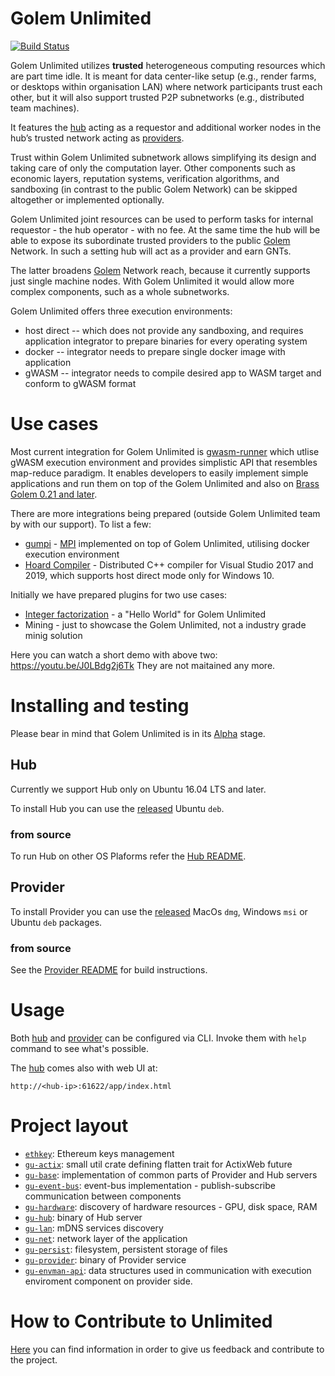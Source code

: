 # Golem Unlimited 
[![Build Status](https://travis-ci.org/golemfactory/golem-unlimited.svg?branch=release%2F0.2)](https://travis-ci.org/golemfactory/golem-unlimited)

Golem Unlimited utilizes **trusted** heterogeneous computing resources which are part time idle.
It is meant for data center-like setup (e.g., render farms, or desktops within organisation LAN)
 where network participants trust each other, but it will also support trusted P2P subnetworks 
 (e.g., distributed team machines).

It features the [hub](gu-hub) acting as a requestor and additional worker nodes in the hub’s 
trusted network acting as [providers](gu-provider).

Trust within Golem Unlimited subnetwork allows simplifying its design and taking care of only
the computation layer. Other components such as economic layers, reputation systems,
verification algorithms, and sandboxing (in contrast to the public Golem Network)
can be skipped altogether or implemented optionally.

Golem Unlimited joint resources can be used to perform tasks for internal requestor - the hub
operator - with no fee. At the same time the hub will be able to expose its subordinate trusted
providers to the public [Golem](../../../golem) Network. In such a setting hub will act as a
provider and earn GNTs.  

The latter broadens [Golem](../../../golem) Network reach, because it currently supports just
single machine nodes. With Golem Unlimited it would allow more complex components, such as a
whole subnetworks.

Golem Unlimited offers three execution environments:
- host direct -- which does not provide any sandboxing, and requires application integrator to prepare binaries for every operating system
- docker -- integrator needs to prepare single docker image with application
- gWASM -- integrator needs to compile desired app to WASM target and conform to gWASM format

# Use cases
Most current integration for Golem Unlimited is [gwasm-runner](https://github.com/golemfactory/gwasm-runner/) which utlise gWASM execution environment and provides simplistic API that resembles map-reduce paradigm. It enables developers to easily implement simple applications and run them on top of the Golem Unlimited and also on [Brass Golem 0.21 and later](https://blog.golemproject.net/brass-golem-beta-0-21-0-hello-mainnet-gwasm/).

There are more integrations being prepared (outside Golem Unlimited team by with our support).
To list a few:
* [gumpi](https://github.com/golemfactory/gumpi) - [MPI](https://en.wikipedia.org/wiki/Message_Passing_Interface) implemented on top of Golem Unlimited, utilising docker execution environment
* [Hoard Compiler](https://github.com/hoardexchange/HoardCompiler) - Distributed C++ compiler
for Visual Studio 2017 and 2019, which supports host direct mode only for Windows 10.

Initially we have prepared plugins for two use cases:
* [Integer factorization](https://github.com/golemfactory/gu-int-factorization) - a "Hello
World" for Golem Unlimited 
* Mining - just to showcase the Golem Unlimited, not a industry grade minig solution 

Here you can watch a short demo with above two: https://youtu.be/J0LBdg2j6Tk
They are not maitained any more.

# Installing and testing

Please bear in mind that Golem Unlimited is in its 
[Alpha](https://en.wikipedia.org/wiki/Software_release_life_cycle#Alpha) stage.

## Hub
Currently we support Hub only on Ubuntu 16.04 LTS and later.

To install Hub you can use the [released](https://github.com/golemfactory/golem-unlimited/releases) Ubuntu `deb`.

### from source
To run Hub on other OS Plaforms refer the [Hub README](gu-hub).

## Provider

To install Provider you can use the [released](https://github.com/golemfactory/golem-unlimited/releases) MacOs `dmg`, Windows `msi` or Ubuntu `deb` packages.

### from source
See the [Provider README](gu-provider) for build instructions.

# Usage

Both [hub](gu-hub) and [provider](gu-provider) can be configured via CLI. Invoke them with `help`
command to see what's possible.

The [hub](gu-hub) comes also with web UI at:
```
http://<hub-ip>:61622/app/index.html
```

# Project layout

*  [`ethkey`]: Ethereum keys management
*  [`gu-actix`]: small util crate defining flatten trait for ActixWeb future
*  [`gu-base`]: implementation of common parts of Provider and Hub servers
*  [`gu-event-bus`]: event-bus implementation - publish-subscribe communication between components
*  [`gu-hardware`]: discovery of hardware resources - GPU, disk space, RAM
*  [`gu-hub`]: binary of Hub server
*  [`gu-lan`]: mDNS services discovery
*  [`gu-net`]: network layer of the application
*  [`gu-persist`]: filesystem, persistent storage of files
*  [`gu-provider`]: binary of Provider service
*  [`gu-envman-api`]: data structures used in communication with execution enviroment component on provider side.

[`gu-actix`]: gu-actix
[`gu-base`]: gu-base
[`ethkey`]: ethkey
[`gu-event-bus`]: gu-event-bus
[`gu-hardware`]: gu-hardware
[`gu-hub`]: gu-hub
[`gu-lan`]: gu-lan
[`gu-net`]: gu-net
[`gu-persist`]: gu-persist
[`gu-provider`]: gu-provider
[`gu-envman-api`]: gu-envman-api

# How to Contribute to Unlimited
[Here](CONTRIBUTING.md) you can find information in order to give us feedback  and contribute to the project.

